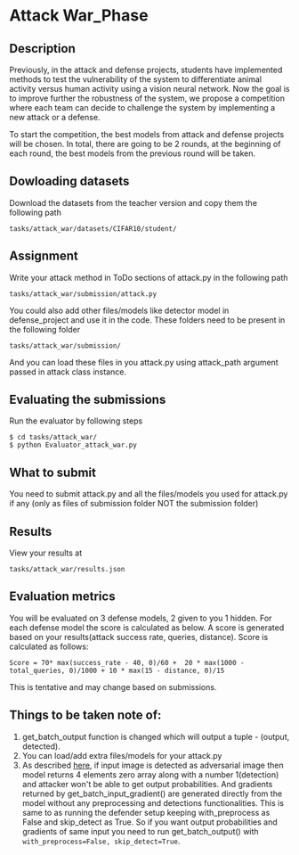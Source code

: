 # Attack War_Phase

## Description
Previously, in the attack and defense projects, students have implemented methods to test the vulnerability of the system to differentiate animal activity versus human activity using a vision neural network. Now the goal is to improve further the robustness of the system, we propose a competition where each team can decide to challenge the system by implementing a new attack or a defense.

To start the competition, the best models from attack and defense projects will be chosen. In total, there are going to be 2 rounds, at the beginning of each round, the best models from the previous round will be taken.

## Dowloading datasets
Download the datasets from the teacher version and copy them the following path
```
tasks/attack_war/datasets/CIFAR10/student/
```

## Assignment
Write your attack method in ToDo sections of attack.py in the following path
```
tasks/attack_war/submission/attack.py
```
You could also add other files/models like detector model in defense_project and use it in the code. These folders need to be present in the following folder
```
tasks/attack_war/submission/
```
And you can load these files in you attack.py using attack_path argument passed in attack class instance.

## Evaluating the submissions
Run the evaluator by following steps
```
$ cd tasks/attack_war/
$ python Evaluator_attack_war.py
```

## What to submit
You need to submit attack.py and all the files/models you used for attack.py if any (only as files of submission folder NOT the submission folder)

## Results
View your results at
```
tasks/attack_war/results.json
```

## Evaluation metrics
You will be evaluated on 3 defense models, 2 given to you 1 hidden. For each defense model the score is calculated as below.
A score is generated based on your results(attack success rate, queries, distance). Score is calculated as follows:
```
Score = 70* max(success_rate - 40, 0)/60 +  20 * max(1000 - total_queries, 0)/1000 + 10 * max(15 - distance, 0)/15
```
This is tentative and may change based on submissions.

## Things to be taken note of:
1. get_batch_output function is changed which will output a tuple - (output, detected).
2. You can load/add extra files/models for your attack.py
3. As described [here](../defense_war/README.md), if input image is detected as adversarial image then model returns 4 elements zero array along with a number 1(detection) and attacker won't be able to get output probabilities. And gradients returned by get_batch_input_gradient() are generated directly from the model without any preprocessing and detections functionalities. This is same to as running the defender setup keeping with_preprocess as False and skip_detect as True. So if you want output probabilities and gradients of same input you need to run get_batch_output() with ```with_preprocess=False, skip_detect=True```.
